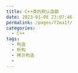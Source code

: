 ```yaml
---
title: C++类的默认函数
date: 2023-01-08 23:07:46
permalink: /pages/f2ea1f/
categories:
  - C++
tags:
  - 构造
  - 析构
  - 拷贝构造
  - 
---
```

